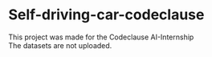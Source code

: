 # Self-driving-car-codeclause
This project was made for the Codeclause AI-Internship  
The datasets are not uploaded.
